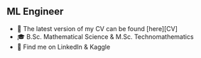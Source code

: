 ## ML Engineer

- 📑 The latest version of my CV can be found [here][CV]
- 🎓 B.Sc. Mathematical Science & M.Sc. Technomathematics
- 🔗 Find me on LinkedIn & Kaggle
